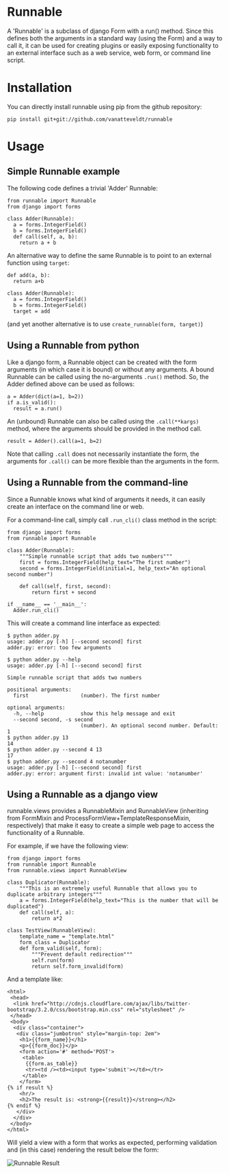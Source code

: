 # Runnable

A 'Runnable' is a subclass of django Form with a run() method. 
Since this defines both the arguments in a standard way (using the Form) and a way to call it, it can be used for creating plugins or easily exposing functionality to an external interface such as a web service, web form, or command line script. 

Installation
====

You can directly install runnable using pip from the github repository: 

```{bash}
pip install git+git://github.com/vanatteveldt/runnable
```

Usage 
====

Simple Runnable example
----

The following code defines a trivial 'Adder' Runnable:

```{python}
from runnable import Runnable
from django import forms

class Adder(Runnable):
  a = forms.IntegerField()
  b = forms.IntegerField()
  def call(self, a, b):
    return a + b
```

An alternative way to define the same Runnable is to point to an external function using `target`:

```{python}
def add(a, b):
  return a+b

class Adder(Runnable):
  a = forms.IntegerField()
  b = forms.IntegerField()
  target = add
```

(and yet another alternative is to use `create_runnable(form, target)`)

Using a Runnable from python
----

Like a django form, a Runnable object can be created with the form arguments (in which case it is bound) or without any arguments. 
A bound Runnable can be called using the no-arguments `.run()` method.
So, the Adder defined above can be used as follows:

```{python}
a = Adder(dict(a=1, b=2))
if a.is_valid():
  result = a.run()
```

An (unbound) Runnable can also be called using the `.call(**kargs)` method, where the arguments should be provided in the method call.

```{python}
result = Adder().call(a=1, b=2)
```

Note that calling `.call` does not necessarily instantiate the form, the arguments for `.call()` can be more flexible than the arguments in the form.  

Using a Runnable from the command-line 
----

Since a Runnable knows what kind of arguments it needs, it can easily create an interface on the command line or web. 

For a command-line call, simply call `.run_cli()` class method in the script:

```{python}
from django import forms
from runnable import Runnable

class Adder(Runnable):
    """Simple runnable script that adds two numbers"""
    first = forms.IntegerField(help_text="The first number")
    second = forms.IntegerField(initial=1, help_text="An optional second number")

    def call(self, first, second):
        return first + second

if __name__ == '__main__':
  Adder.run_cli()
```

This will create a command line interface as expected:

```{sh}
$ python adder.py
usage: adder.py [-h] [--second second] first
adder.py: error: too few arguments

$ python adder.py --help
usage: adder.py [-h] [--second second] first

Simple runnable script that adds two numbers

positional arguments:
  first                 (number). The first number

optional arguments:
  -h, --help            show this help message and exit
  --second second, -s second
                        (number). An optional second number. Default: 1
$ python adder.py 13
14
$ python adder.py --second 4 13
17
$ python adder.py --second 4 notanumber
usage: adder.py [-h] [--second second] first
adder.py: error: argument first: invalid int value: 'notanumber'
```


Using a Runnable as a django view
----

runnable.views provides a RunnableMixin and RunnableView (inheriting from FormMixin and ProcessFormView+TemplateResponseMixin, respectively) that make it easy to create a simple web page to access the functionality of a Runnable.

For example, if we have the following view:

```{python}
from django import forms
from runnable import Runnable
from runnable.views import RunnableView

class Duplicator(Runnable):
    """This is an extremely useful Runnable that allows you to duplicate arbitrary integers"""
    a = forms.IntegerField(help_text="This is the number that will be duplicated")
    def call(self, a):
        return a*2

class TestView(RunnableView):
    template_name = "template.html"
    form_class = Duplicator
    def form_valid(self, form):
        """Prevent default redirection"""
        self.run(form)
        return self.form_invalid(form)
```

And a template like:

```{html}
<html>
 <head>
  <link href="http://cdnjs.cloudflare.com/ajax/libs/twitter-bootstrap/3.2.0/css/bootstrap.min.css" rel="stylesheet" />
 </head>
 <body>
  <div class="container">
   <div class="jumbotron" style="margin-top: 2em">
    <h1>{{form_name}}</h1>
    <p>{{form_doc}}</p>
    <form action='#' method='POST'>
     <table>
      {{form.as_table}}
      <tr><td /><td><input type='submit'></td></tr>
     </table>
    </form>
{% if result %}
    <hr/>
    <h2>The result is: <strong>{{result}}</strong></h2>
{% endif %}
   </div>
  </div>
 </body>
</html>
```

Will yield a view with a form that works as expected, performing validation and (in this case) rendering the result below the form:

![Runnable Result](http://i.imgur.com/nWvleU1.png)
